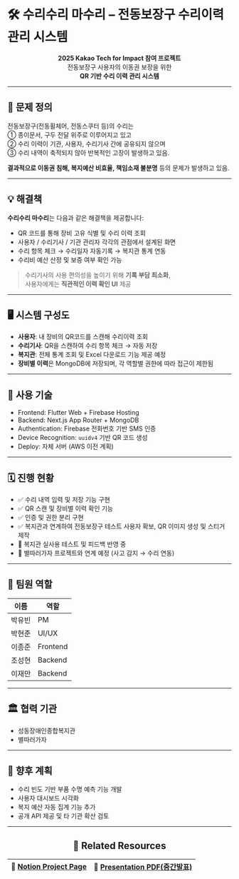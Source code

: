 # 🛠 수리수리 마수리 – 전동보장구 수리이력 관리 시스템

<div align="center">

**2025 Kakao Tech for Impact 참여 프로젝트**  
전동보장구 사용자의 이동권 보장을 위한  
**QR 기반 수리 이력 관리 시스템**

</div>

---

## 🧩 문제 정의

전동보장구(전동휠체어, 전동스쿠터 등)의 수리는  
① 종이문서, 구두 전달 위주로 이루어지고 있고  
② 수리 이력이 기관, 사용자, 수리기사 간에 공유되지 않으며  
③ 수리 내역이 축적되지 않아 반복적인 고장이 발생하고 있음.

**결과적으로 이동권 침해, 복지예산 비효율, 책임소재 불분명** 등의 문제가 발생하고 있음.

---

## 💡 해결책

**수리수리 마수리**는 다음과 같은 해결책을 제공합니다:

- QR 코드를 통해 장비 고유 식별 및 수리 이력 조회
- 사용자 / 수리기사 / 기관 관리자 각각의 관점에서 설계된 화면
- 수리 항목 체크 → 수리일자 자동기록 → 복지관 통계 연동
- 수리비 예산 산정 및 보증 여부 확인 가능

> 수리기사의 사용 편의성을 높이기 위해 **기록 부담 최소화**,  
> 사용자에게는 **직관적인 이력 확인 UI** 제공

---

## 🖥 시스템 구성도

- **사용자**: 내 장비의 QR코드를 스캔해 수리이력 조회  
- **수리기사**: QR을 스캔하여 수리 항목 체크 → 자동 저장  
- **복지관**: 전체 통계 조회 및 Excel 다운로드 기능 제공 예정  
- **장비별 이력**은 MongoDB에 저장되며, 각 역할별 권한에 따라 접근이 제한됨

---

## 🔧 사용 기술

- Frontend: Flutter Web + Firebase Hosting
- Backend: Next.js App Router + MongoDB
- Authentication: Firebase 전화번호 기반 SMS 인증
- Device Recognition: `uuidv4` 기반 QR 코드 생성
- Deploy: 자체 서버 (AWS 이전 계획)

---

## 🗓 진행 현황

- ✅ 수리 내역 입력 및 저장 기능 구현  
- ✅ QR 스캔 및 장비별 이력 확인 기능  
- ✅ 인증 및 권한 분리 구현
- ✅ 복지관과 연계하여 전동보장구 테스트 사용자 확보, QR 이미지 생성 및 스티거 제작
- 🔄 복지관 실사용 테스트 및 피드백 반영 중  
- 🔄 별따러가자 프로젝트와 연계 예정 (사고 감지 → 수리 연동)

---

## 👤 팀원 역할

| 이름 | 역할 |
|------|------|
| 박유빈 | PM |
| 박현준 | UI/UX |
| 이종준 | Frontend |
| 조성현 | Backend |
| 이재만 | Backend |

---

## 🏛 협력 기관

- 성동장애인종합복지관  
- 별따러가자

---

## 🌱 향후 계획

- 수리 빈도 기반 부품 수명 예측 기능 개발  
- 사용자 대시보드 시각화  
- 복지 예산 자동 집계 기능 추가  
- 공개 API 제공 및 타 기관 확산 검토

---

<div align="center">
  
  ## 🔗 Related Resources
  
  | 📘 [Notion Project Page](https://jaeman-hyu.notion.site/1c4ec4b6449b80bca4f2d6413eb7e8ef?pvs=74) | 🧾 [Presentation PDF(중간발표)](https://github.com/user-attachments/files/20057505/-.pdf)|
  |:---:|:---:|

